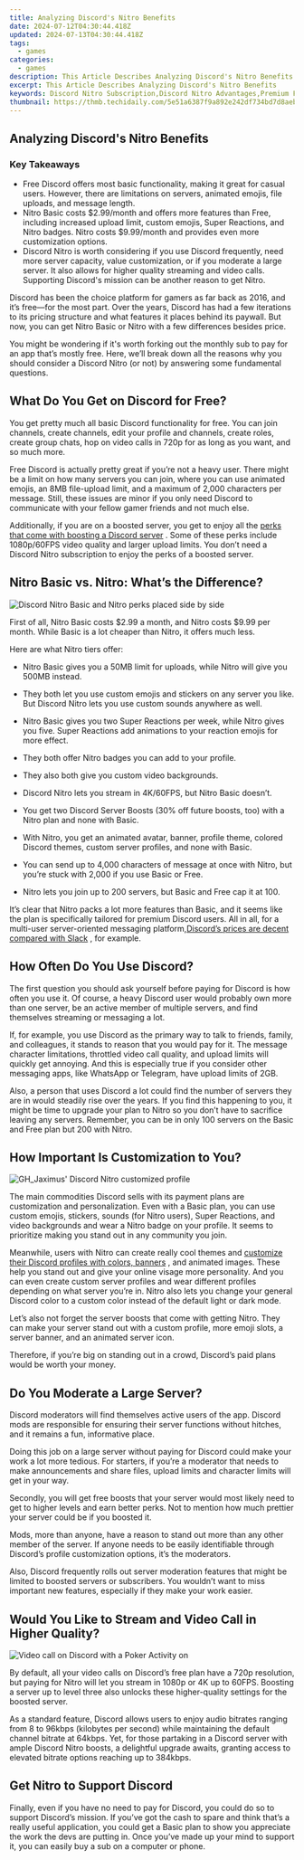```yaml
---
title: Analyzing Discord's Nitro Benefits
date: 2024-07-12T04:30:44.418Z
updated: 2024-07-13T04:30:44.418Z
tags:
  - games
categories:
  - games
description: This Article Describes Analyzing Discord's Nitro Benefits
excerpt: This Article Describes Analyzing Discord's Nitro Benefits
keywords: Discord Nitro Subscription,Discord Nitro Advantages,Premium Features in Discord,Upgrading to Discord Nitro,Discord's Economic Value of Nitro,How Does Discord Nitro Enhance Gaming Experience?,Comparing Standard Vs. Premium Discord Services
thumbnail: https://thmb.techidaily.com/5e51a6387f9a892e242df734bd7d8aebcab09cf3323b4c96e24f50d5adccd843.jpg
---
```


## Analyzing Discord's Nitro Benefits

### Key Takeaways

* Free Discord offers most basic functionality, making it great for casual users. However, there are limitations on servers, animated emojis, file uploads, and message length.
* Nitro Basic costs $2.99/month and offers more features than Free, including increased upload limit, custom emojis, Super Reactions, and Nitro badges. Nitro costs $9.99/month and provides even more customization options.
* Discord Nitro is worth considering if you use Discord frequently, need more server capacity, value customization, or if you moderate a large server. It also allows for higher quality streaming and video calls. Supporting Discord's mission can be another reason to get Nitro.

 Discord has been the choice platform for gamers as far back as 2016, and it’s free—for the most part. Over the years, Discord has had a few iterations to its pricing structure and what features it places behind its paywall. But now, you can get Nitro Basic or Nitro with a few differences besides price.

 You might be wondering if it's worth forking out the monthly sub to pay for an app that’s mostly free. Here, we’ll break down all the reasons why you should consider a Discord Nitro (or not) by answering some fundamental questions.

## What Do You Get on Discord for Free?

 You get pretty much all basic Discord functionality for free. You can join channels, create channels, edit your profile and channels, create roles, create group chats, hop on video calls in 720p for as long as you want, and so much more.

 Free Discord is actually pretty great if you’re not a heavy user. There might be a limit on how many servers you can join, where you can use animated emojis, an 8MB file-upload limit, and a maximum of 2,000 characters per message. Still, these issues are minor if you only need Discord to communicate with your fellow gamer friends and not much else.

 Additionally, if you are on a boosted server, you get to enjoy all the [perks that come with boosting a Discord server](https://www.makeuseof.com/how-to-boost-discord-server/) . Some of these perks include 1080p/60FPS video quality and larger upload limits. You don’t need a Discord Nitro subscription to enjoy the perks of a boosted server.

## Nitro Basic vs. Nitro: What’s the Difference?

![Discord Nitro Basic and Nitro perks placed side by side](https://static1.makeuseofimages.com/wordpress/wp-content/uploads/2023/07/discord-nitro-basic-and-nitro-perks-placed-side-by-side.jpeg)

 First of all, Nitro Basic costs $2.99 a month, and Nitro costs $9.99 per month. While Basic is a lot cheaper than Nitro, it offers much less.

Here are what Nitro tiers offer:

* Nitro Basic gives you a 50MB limit for uploads, while Nitro will give you 500MB instead.
* They both let you use custom emojis and stickers on any server you like. But Discord Nitro lets you use custom sounds anywhere as well.
* Nitro Basic gives you two Super Reactions per week, while Nitro gives you five. Super Reactions add animations to your reaction emojis for more effect.
* They both offer Nitro badges you can add to your profile.
* They also both give you custom video backgrounds.

* Discord Nitro lets you stream in 4K/60FPS, but Nitro Basic doesn’t.
* You get two Discord Server Boosts (30% off future boosts, too) with a Nitro plan and none with Basic.
* With Nitro, you get an animated avatar, banner, profile theme, colored Discord themes, custom server profiles, and none with Basic.
* You can send up to 4,000 characters of message at once with Nitro, but you’re stuck with 2,000 if you use Basic or Free.
* Nitro lets you join up to 200 servers, but Basic and Free cap it at 100.

 It’s clear that Nitro packs a lot more features than Basic, and it seems like the plan is specifically tailored for premium Discord users. All in all, for a multi-user server-oriented messaging platform,[Discord’s prices are decent compared with Slack](https://www.makeuseof.com/slack-vs-discord/) , for example.

## How Often Do You Use Discord?

 The first question you should ask yourself before paying for Discord is how often you use it. Of course, a heavy Discord user would probably own more than one server, be an active member of multiple servers, and find themselves streaming or messaging a lot.

 If, for example, you use Discord as the primary way to talk to friends, family, and colleagues, it stands to reason that you would pay for it. The message character limitations, throttled video call quality, and upload limits will quickly get annoying. And this is especially true if you consider other messaging apps, like WhatsApp or Telegram, have upload limits of 2GB.

 Also, a person that uses Discord a lot could find the number of servers they are in would steadily rise over the years. If you find this happening to you, it might be time to upgrade your plan to Nitro so you don’t have to sacrifice leaving any servers. Remember, you can be in only 100 servers on the Basic and Free plan but 200 with Nitro.

## How Important Is Customization to You?

![GH_Jaximus' Discord Nitro customized profile](https://static1.makeuseofimages.com/wordpress/wp-content/uploads/2023/07/gh_jaximus-discord-nitro-customized-profile.jpeg)

 The main commodities Discord sells with its payment plans are customization and personalization. Even with a Basic plan, you can use custom emojis, stickers, sounds (for Nitro users), Super Reactions, and video backgrounds and wear a Nitro badge on your profile. It seems to prioritize making you stand out in any community you join.

 Meanwhile, users with Nitro can create really cool themes and [customize their Discord profiles with colors, banners](https://www.makeuseof.com/how-to-customize-discord-profile-color-banner/) , and animated images. These help you stand out and give your online visage more personality. And you can even create custom server profiles and wear different profiles depending on what server you’re in. Nitro also lets you change your general Discord color to a custom color instead of the default light or dark mode.

 Let’s also not forget the server boosts that come with getting Nitro. They can make your server stand out with a custom profile, more emoji slots, a server banner, and an animated server icon.

 Therefore, if you’re big on standing out in a crowd, Discord’s paid plans would be worth your money.

## Do You Moderate a Large Server?

 Discord moderators will find themselves active users of the app. Discord mods are responsible for ensuring their server functions without hitches, and it remains a fun, informative place.

 Doing this job on a large server without paying for Discord could make your work a lot more tedious. For starters, if you’re a moderator that needs to make announcements and share files, upload limits and character limits will get in your way.

 Secondly, you will get free boosts that your server would most likely need to get to higher levels and earn better perks. Not to mention how much prettier your server could be if you boosted it.

 Mods, more than anyone, have a reason to stand out more than any other member of the server. If anyone needs to be easily identifiable through Discord’s profile customization options, it’s the moderators.

 Also, Discord frequently rolls out server moderation features that might be limited to boosted servers or subscribers. You wouldn’t want to miss important new features, especially if they make your work easier.

## Would You Like to Stream and Video Call in Higher Quality?

![Video call on Discord with a Poker Activity on](https://static1.makeuseofimages.com/wordpress/wp-content/uploads/2023/07/video-call-on-discord-with-a-poker-activity-on.jpeg)

 By default, all your video calls on Discord’s free plan have a 720p resolution, but paying for Nitro will let you stream in 1080p or 4K up to 60FPS. Boosting a server up to level three also unlocks these higher-quality settings for the boosted server.

 As a standard feature, Discord allows users to enjoy audio bitrates ranging from 8 to 96kbps (kilobytes per second) while maintaining the default channel bitrate at 64kbps. Yet, for those partaking in a Discord server with ample Discord Nitro boosts, a delightful upgrade awaits, granting access to elevated bitrate options reaching up to 384kbps.

## Get Nitro to Support Discord

 Finally, even if you have no need to pay for Discord, you could do so to support Discord’s mission. If you’ve got the cash to spare and think that’s a really useful application, you could get a Basic plan to show you appreciate the work the devs are putting in. Once you’ve made up your mind to support it, you can easily buy a sub on a computer or phone.


<ins class="adsbygoogle"
     style="display:block"
     data-ad-format="autorelaxed"
     data-ad-client="ca-pub-7571918770474297"
     data-ad-slot="1223367746"></ins>



<ins class="adsbygoogle"
     style="display:block"
     data-ad-client="ca-pub-7571918770474297"
     data-ad-slot="8358498916"
     data-ad-format="auto"
     data-full-width-responsive="true"></ins>



